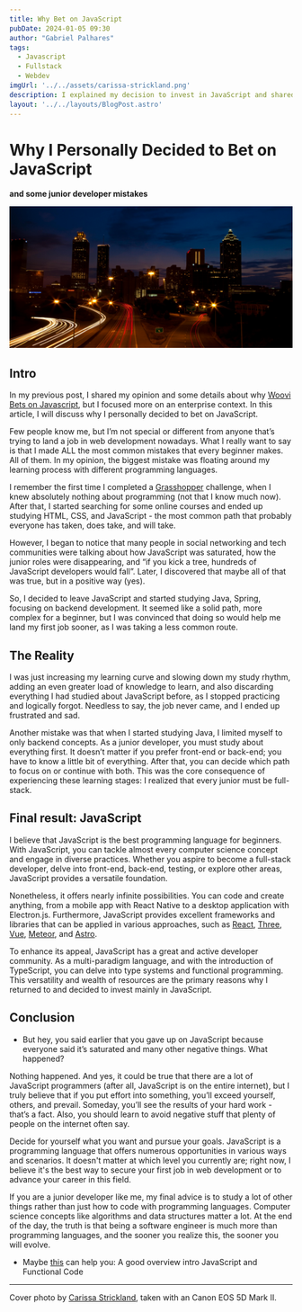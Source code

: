 ```yaml
---
title: Why Bet on JavaScript
pubDate: 2024-01-05 09:30
author: "Gabriel Palhares"
tags:
  - Javascript
  - Fullstack
  - Webdev
imgUrl: '../../assets/carissa-strickland.png'
description: I explained my decision to invest in JavaScript and shared some of the main mistakes I made as a beginner.
layout: '../../layouts/BlogPost.astro'
---
```

# Why I Personally Decided to Bet on JavaScript
**and some junior developer mistakes**

![Blog folder](../../assets/carissa-strickland.png)

## Intro

In my previous post, I shared my opinion and some details about why [Woovi Bets on Javascript](https://dev.to/gabriel-palhares/woovi-bets-on-javascript-should-you-2178), but I focused more on an enterprise context. In this article, I will discuss why I personally decided to bet on JavaScript.

Few people know me, but I’m not special or different from anyone that’s trying to land a job in web development nowadays. What I really want to say is that I made ALL the most common mistakes that every beginner makes. All of them. In my opinion, the biggest mistake was floating around my learning process with different programming languages.

I remember the first time I completed a [Grasshopper](https://play.google.com/store/apps/details?id=com.area120.grasshopper&hl=pt_BR&gl=CN) challenge, when I knew absolutely nothing about programming (not that I know much now). After that, I started searching for some online courses and ended up studying HTML, CSS, and JavaScript - the most common path that probably everyone has taken, does take, and will take.

However, I began to notice that many people in social networking and tech communities were talking about how JavaScript was saturated, how the junior roles were disappearing, and “if you kick a tree, hundreds of JavaScript developers would fall”. Later, I discovered that maybe all of that was true, but in a positive way (yes).

So, I decided to leave JavaScript and started studying Java, Spring, focusing on backend development. It seemed like a solid path, more complex for a beginner, but I was convinced that doing so would help me land my first job sooner, as I was taking a less common route.

## The Reality

I was just increasing my learning curve and slowing down my study rhythm, adding an even greater load of knowledge to learn, and also discarding everything I had studied about JavaScript before, as I stopped practicing and logically forgot. Needless to say, the job never came, and I ended up frustrated and sad.

Another mistake was that when I started studying Java, I limited myself to only backend concepts. As a junior developer, you must study about everything first. It doesn’t matter if you prefer front-end or back-end; you have to know a little bit of everything. After that, you can decide which path to focus on or continue with both. This was the core consequence of experiencing these learning stages: I realized that every junior must be full-stack.

## Final result: JavaScript

I believe that JavaScript is the best programming language for beginners. With JavaScript, you can tackle almost every computer science concept and engage in diverse practices. Whether you aspire to become a full-stack developer, delve into front-end, back-end, testing, or explore other areas, JavaScript provides a versatile foundation.

Nonetheless, it offers nearly infinite possibilities. You can code and create anything, from a mobile app with React Native to a desktop application with Electron.js. Furthermore, JavaScript provides excellent frameworks and libraries that can be applied in various approaches, such as [React](https://react.dev/), [Three](https://threejs.org/), [Vue](https://vuejs.org/), [Meteor](https://www.meteor.com/), and [Astro](https://astro.build/).

To enhance its appeal, JavaScript has a great and active developer community. As a multi-paradigm language, and with the introduction of TypeScript, you can delve into type systems and functional programming. This versatility and wealth of resources are the primary reasons why I returned to and decided to invest mainly in JavaScript.

## Conclusion

- But hey, you said earlier that you gave up on JavaScript because everyone said it’s saturated and many other negative things. What happened?

Nothing happened. And yes, it could be true that there are a lot of JavaScript programmers (after all, JavaScript is on the entire internet), but I truly believe that if you put effort into something, you’ll exceed yourself, others, and prevail. Someday, you’ll see the results of your hard work - that’s a fact. Also, you should learn to avoid negative stuff that plenty of people on the internet often say.

Decide for yourself what you want and pursue your goals. JavaScript is a programming language that offers numerous opportunities in various ways and scenarios. It doesn't matter at which level you currently are; right now, I believe it's the best way to secure your first job in web development or to advance your career in this field.

If you are a junior developer like me, my final advice is to study a lot of other things rather than just how to code with programming languages. Computer science concepts like algorithms and data structures matter a lot. At the end of the day, the truth is that being a software engineer is much more than programming languages, and the sooner you realize this, the sooner you will evolve.

- Maybe [this](https://www.freecodecamp.org/news/functional-programming-in-javascript/) can help you: A good overview intro JavaScript and Functional Code

---

Cover photo by [Carissa Strickland](https://www.pexels.com/pt-br/@carissa-strickland-839755483/), taken with an Canon EOS 5D Mark II.